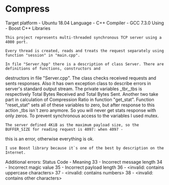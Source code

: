 # Compress
Target platform - Ubuntu 18.04
Language - C++
Compiler - GCC 7.3.0
Using - Boost C++ Libraries

	This project represents multi-threaded synchronous TCP server using a 4000 port.

	Every thread is created, reads and treats the request separately using function "session" in "main.cpp".

	In file "Server.hpp" there is a description of class Server. There are definitions of functions, constructors and
destructors in file "Server.cpp". The class checks received requests and sents responses. Also it has own exception
class to describe errors in server's standard output stream. The private variables _tbr,_tbs is respectively Total Bytes
Received and Total Bytes Sent. Another two take part in calculation of Compression Ratio in function "get_stat".
Function "reset_stat" sets all of these variables to zero, but after response to this action _tbs isn`t zero anymore. So
you will never get stats response with only zeros. To prevent synchronous access to the variables I used mutex.

	The server defined 4KiB as the maximum payload size, so the BUFFER_SIZE for reading request is 4097: when 4097 -
this is an error, otherwise everything is ok.

	I use Boost library because it`s one of the best by description on the Internet.

Additional errors:
Status Code  -   Meaning
  33 - Incorrect message length
  34 - Incorrect magic value
  35 - Incorrect payload length
  36 - <invalid: contains uppercase characters>
  37 - <invalid: contains numbers>
  38 - <invalid: contains other characters>
